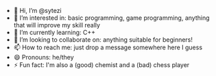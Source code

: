 - 👋 Hi, I’m @sytezi
- 👀 I’m interested in: basic programming, game programming, anything that will improve my skill really
- 🌱 I’m currently learning: C++
- 💞️ I’m looking to collaborate on: anything suitable for beginners!
- 📫 How to reach me: just drop a message somewhere here I guess
- 😄 Pronouns: he/they
- ⚡ Fun fact: I'm also a (good) chemist and a (bad) chess player
<!---
sytezi/sytezi is a ✨ special ✨ repository because its `README.md` (this file) appears on your GitHub profile.
You can click the Preview link to take a look at your changes.
--->
